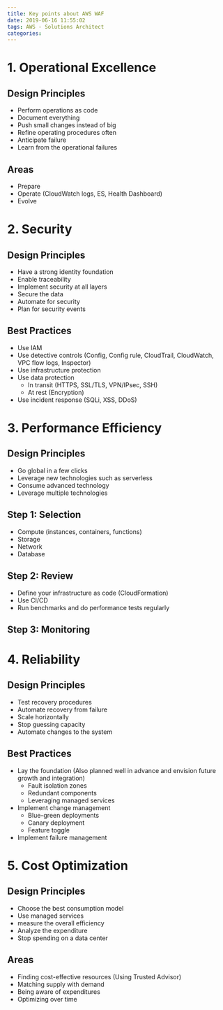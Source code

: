 ```yaml
---
title: Key points about AWS WAF
date: 2019-06-16 11:55:02
tags: AWS - Solutions Architect
categories:
---
```


# 1. Operational Excellence

## Design Principles
* Perform operations as code
* Document everything
* Push small changes instead of big
* Refine operating procedures often
* Anticipate failure
* Learn from the operational failures

## Areas
* Prepare
* Operate (CloudWatch logs, ES, Health Dashboard)
* Evolve

# 2. Security

## Design Principles
* Have a strong identity foundation
* Enable traceability
* Implement security at all layers
* Secure the data
* Automate for security
* Plan for security events

## Best Practices
* Use IAM
* Use detective controls (Config, Config rule, CloudTrail, CloudWatch, VPC flow logs, Inspector)
* Use infrastructure protection
* Use data protection
    * In transit (HTTPS, SSL/TLS, VPN/IPsec, SSH)
    * At rest (Encryption)
* Use incident response (SQLi, XSS, DDoS)

# 3. Performance Efficiency

## Design Principles
* Go global in a few clicks
* Leverage new technologies such as serverless
* Consume advanced technology
* Leverage multiple technologies

## Step 1: Selection
* Compute (instances, containers, functions)
* Storage
* Network
* Database

## Step 2: Review
* Define your infrastructure as code (CloudFormation)
* Use CI/CD
* Run benchmarks and do performance tests regularly

## Step 3: Monitoring

# 4. Reliability

## Design Principles
* Test recovery procedures
* Automate recovery from failure
* Scale horizontally
* Stop guessing capacity
* Automate changes to the system

## Best Practices
* Lay the foundation (Also planned well in advance and envision future growth and integration)
    * Fault isolation zones
    * Redundant components
    * Leveraging managed services
* Implement change management
    * Blue-green deployments
    * Canary deployment
    * Feature toggle
* Implement failure management

# 5. Cost Optimization

## Design Principles
* Choose the best consumption model
* Use managed services
* measure the overall efficiency
* Analyze the expenditure
* Stop spending on a data center

## Areas
* Finding cost-effective resources (Using Trusted Advisor)
* Matching supply with demand
* Being aware of expenditures
* Optimizing over time